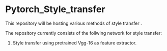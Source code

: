 # Pytorch_Style_transfer


This  repository will be hosting various methods of style transfer .

The repository currently consists of the follwing network for style  transfer:


1. Style transfer using pretrained Vgg-16 as feature extractor.